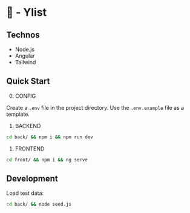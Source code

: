 # 📜 - Ylist

## Technos

- Node.js
- Angular
- Tailwind

## Quick Start

0. CONFIG

Create a `.env` file in the project directory. Use the `.env.example` file as a template.

1. BACKEND

```bash
cd back/ && npm i && npm run dev
```

1. FRONTEND

```bash
cd front/ && npm i && ng serve
```

## Development

Load test data:

```bash
cd back/ && node seed.js
```
